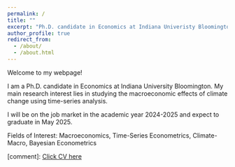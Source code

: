 ```yaml
---
permalink: /
title: ""
excerpt: "Ph.D. candidate in Economics at Indiana Univeristy Bloomington"
author_profile: true
redirect_from: 
  - /about/
  - /about.html
---
```

Welcome to my webpage! 

I am a Ph.D. candidate in Economics at Indiana University Bloomington. My main research interest lies in studying the macroeconomic effects of climate change using time-series analysis. 

I will be on the job market in the academic year 2024-2025 and expect to graduate in May 2025.

Fields of Interest: Macroeconomics, Time-Series Econometrics, Climate-Macro, Bayesian Econometrics

[comment]: [Click CV here](/files/HSKim_CV.pdf)

